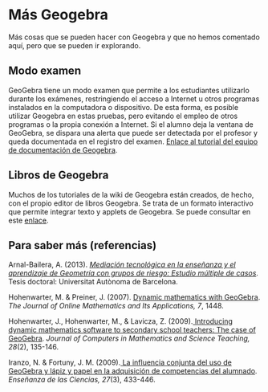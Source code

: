 # Más Geogebra

Más cosas que se pueden hacer con Geogebra y que no hemos comentado aquí, pero que se pueden ir explorando.

## Modo examen

GeoGebra tiene un modo examen que permite a los estudiantes utilizarlo durante los exámenes, restringiendo el acceso a Internet u otros programas instalados en la computadora o dispositivo. De esta forma, es posible utilizar Geogebra en estas pruebas, pero evitando el empleo de otros programas o la propia conexión a Internet. Si el alumno deja la ventana de GeoGebra, se dispara una alerta que puede ser detectada por el profesor y queda documentada en el registro del examen. [Enlace al tutorial del equipo de documentación de Geogebra](https://www.geogebra.org/m/yRRCm3S8).

## Libros de Geogebra

Muchos de los tutoriales de la wiki de Geogebra están creados, de hecho, con el propio editor de libros Geogebra. Se trata de un formato interactivo que permite integrar texto y applets de Geogebra. Se puede consultar en este [enlace](https://www.geogebra.org/m/Smmt4pVM).

## Para saber más \(referencias\)

Arnal-Bailera, A. \(2013\). [_Mediación tecnológica en la enseñanza y el aprendizaje de Geometría con grupos de riesgo: Estudio múltiple de casos_](https://ddd.uab.cat/record/117881). Tesis doctoral: Universitat Autònoma de Barcelona.

Hohenwarter, M. & Preiner, J. \(2007\). [Dynamic mathematics with GeoGebra](https://www.maa.org/external_archive/joma/Volume7/Hohenwarter/index.html). _The Journal of Online Mathematics and Its Applications, 7_, 1448.

Hohenwarter, J., Hohenwarter, M., & Lavicza, Z. \(2009\).[ Introducing dynamic mathematics software to secondary school teachers: The case of GeoGebra](https://archive.geogebra.org/static/publications/2009-Hohenwarter_Lavicza_IntroducingDynMathSoft-GeoGebra.pdf). _Journal of Computers in Mathematics and Science Teaching, 28_\(2\), 135-146.

Iranzo, N. & Fortuny, J. M. \(2009\).[ La influencia conjunta del uso de GeoGebra y lápiz y papel en la adquisición de competencias del alumnado](https://ddd.uab.cat/pub/edlc/02124521v27n3/02124521v27n3p433.pdf). _Enseñanza de las Ciencias, 27_\(3\), 433-446.





